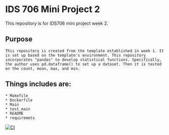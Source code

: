# IDS 706 Mini Project 2
This repository is for IDS706 mini project week 2. 



## Purpose 
    This repository is created from the template established in week 1. It is set up based on the template's environment. This repository incorporates "pandas" to develop statistical functions. Specifically, the author uses pd.dataframe() to set up a dataset. Then it is tested on the count, mean, max, and min. 

## Things includes are:
    * Makefile
    * Dockerfile
    * Main
    * test_main
    * README
    * requiremets

[![CI](https://github.com/Kelly0604/IDS706/actions/workflows/CI.yml/badge.svg)](https://github.com/Kelly0604/IDS706/actions/workflows/CI.yml)